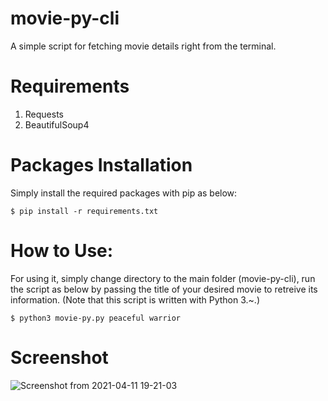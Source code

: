 # movie-py-cli

A simple script for fetching movie details right from the terminal.

# Requirements

 1. Requests
 2. BeautifulSoup4

# Packages Installation

Simply install the required packages with pip as below:

    $ pip install -r requirements.txt

# How to Use:

For using it, simply change directory to the main folder (movie-py-cli), run the script as below by passing the title of your desired movie to retreive its information.
(Note that this script is written with Python 3.~.)

    $ python3 movie-py.py peaceful warrior

# Screenshot

![Screenshot from 2021-04-11 19-21-03](https://user-images.githubusercontent.com/16654946/114309842-e38cf000-9afd-11eb-9461-46f8ff1e40f3.png)
